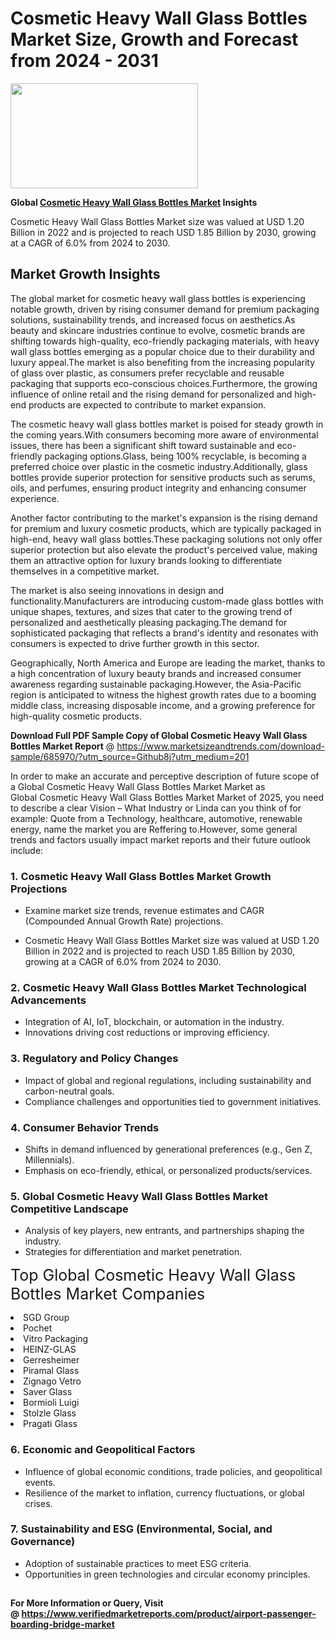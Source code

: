 <H1>Cosmetic Heavy Wall Glass Bottles Market Size, Growth and Forecast from 2024 - 2031</H1><img class="aligncenter size-medium wp-image-584254" src="https://thirdeyenews.in/wp-content/uploads/2024/09/Global-Market-Research-300x168.jpeg" alt="" width="300" height="168" /><p><strong>Global&nbsp;<a href="https://www.marketsizeandtrends.com/download-sample/685970/?utm_source=Github8j?utm_medium=201">Cosmetic Heavy Wall Glass Bottles Market</a> Insights</strong></p><p>Cosmetic Heavy Wall Glass Bottles Market size was valued at USD 1.20 Billion in 2022 and is projected to reach USD 1.85 Billion by 2030, growing at a CAGR of 6.0% from 2024 to 2030.</p><p><h2>Market Growth Insights</h2> <p>The global market for cosmetic heavy wall glass bottles is experiencing notable growth, driven by rising consumer demand for premium packaging solutions, sustainability trends, and increased focus on aesthetics.As beauty and skincare industries continue to evolve, cosmetic brands are shifting towards high-quality, eco-friendly packaging materials, with heavy wall glass bottles emerging as a popular choice due to their durability and luxury appeal.The market is also benefiting from the increasing popularity of glass over plastic, as consumers prefer recyclable and reusable packaging that supports eco-conscious choices.Furthermore, the growing influence of online retail and the rising demand for personalized and high-end products are expected to contribute to market expansion.</p> <p>The cosmetic heavy wall glass bottles market is poised for steady growth in the coming years.With consumers becoming more aware of environmental issues, there has been a significant shift toward sustainable and eco-friendly packaging options.Glass, being 100% recyclable, is becoming a preferred choice over plastic in the cosmetic industry.Additionally, glass bottles provide superior protection for sensitive products such as serums, oils, and perfumes, ensuring product integrity and enhancing consumer experience.</p> <p>Another factor contributing to the market's expansion is the rising demand for premium and luxury cosmetic products, which are typically packaged in high-end, heavy wall glass bottles.These packaging solutions not only offer superior protection but also elevate the product's perceived value, making them an attractive option for luxury brands looking to differentiate themselves in a competitive market.</p> <p>The market is also seeing innovations in design and functionality.Manufacturers are introducing custom-made glass bottles with unique shapes, textures, and sizes that cater to the growing trend of personalized and aesthetically pleasing packaging.The demand for sophisticated packaging that reflects a brand's identity and resonates with consumers is expected to drive further growth in this sector.</p> <p>Geographically, North America and Europe are leading the market, thanks to a high concentration of luxury beauty brands and increased consumer awareness regarding sustainable packaging.However, the Asia-Pacific region is anticipated to witness the highest growth rates due to a booming middle class, increasing disposable income, and a growing preference for high-quality cosmetic products.</p> <p><span class=""><strong>Download Full PDF Sample Copy of Global Cosmetic Heavy Wall Glass Bottles Market Report</strong> @ <a href="https://www.marketsizeandtrends.com/download-sample/685970/?utm_source=Github8j?utm_medium=201" target="_blank">https://www.marketsizeandtrends.com/download-sample/685970/?utm_source=Github8j?utm_medium=201</a></span></p><p>In order to make an accurate and perceptive description of future scope of a Global&nbsp;Cosmetic Heavy Wall Glass Bottles Market Market as Global&nbsp;Cosmetic Heavy Wall Glass Bottles Market Market of 2025, you need to describe a clear Vision &ndash; What Industry or Linda can you think of for example: Quote from a Technology, healthcare, automotive, renewable energy, name the market you are Reffering to.However, some general trends and factors usually impact market reports and their future outlook include:</p><h3>1.&nbsp;<strong>Cosmetic Heavy Wall Glass Bottles Market Growth Projections</strong></h3><ul><li>Examine market size trends, revenue estimates and CAGR (Compounded Annual Growth Rate) projections.</li><li><p>Cosmetic Heavy Wall Glass Bottles Market size was valued at USD 1.20 Billion in 2022 and is projected to reach USD 1.85 Billion by 2030, growing at a CAGR of 6.0% from 2024 to 2030.</p></li></ul><h3>2.&nbsp;<strong>Cosmetic Heavy Wall Glass Bottles Market Technological Advancements</strong></h3><ul><li>Integration of AI, IoT, blockchain, or automation in the industry.</li><li>Innovations driving cost reductions or improving efficiency.</li></ul><h3>3.&nbsp;<strong>Regulatory and Policy Changes</strong></h3><ul><li>Impact of global and regional regulations, including sustainability and carbon-neutral goals.</li><li>Compliance challenges and opportunities tied to government initiatives.</li></ul><h3>4.&nbsp;<strong>Consumer Behavior Trends</strong></h3><ul><li>Shifts in demand influenced by generational preferences (e.g., Gen Z, Millennials).</li><li>Emphasis on eco-friendly, ethical, or personalized products/services.</li></ul><h3>5.&nbsp;<strong>Global Cosmetic Heavy Wall Glass Bottles Market Competitive Landscape</strong></h3><ul><li>Analysis of key players, new entrants, and partnerships shaping the industry.</li><li>Strategies for differentiation and market penetration.</li></ul><p data-pm-slice="1 1 []"><span style="color: inherit; font-family: inherit; font-size: 25px;">Top Global Cosmetic Heavy Wall Glass Bottles Market Companies</span></p><div class="" data-test-id=""><p><li>SGD Group</li><li> Pochet</li><li> Vitro Packaging</li><li> HEINZ-GLAS</li><li> Gerresheimer</li><li> Piramal Glass</li><li> Zignago Vetro</li><li> Saver Glass</li><li> Bormioli Luigi</li><li> Stolzle Glass</li><li> Pragati Glass</li></p></div><h3>6.&nbsp;<strong>Economic and Geopolitical Factors</strong></h3><ul><li>Influence of global economic conditions, trade policies, and geopolitical events.</li><li>Resilience of the market to inflation, currency fluctuations, or global crises.</li></ul><h3>7.&nbsp;<strong>Sustainability and ESG (Environmental, Social, and Governance)</strong></h3><ul><li>Adoption of sustainable practices to meet ESG criteria.</li><li>Opportunities in green technologies and circular economy principles.</li></ul><h2><strong style="font-size: 14px;">For More Information or Query, Visit @&nbsp;</strong><a style="background-color: #ffffff; font-size: 14px;" href="https://www.marketsizeandtrends.com/report/cosmetic-heavy-wall-glass-bottles-market/" target="_blank">https://www.verifiedmarketreports.com/product/airport-passenger-boarding-bridge-market</a></h2>